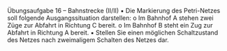 Übungsaufgabe 16 – Bahnstrecke (II/II)
▪ Die Markierung des Petri-Netzes soll folgende
Ausgangssituation darstellen:
o Im Bahnhof A stehen zwei Züge zur Abfahrt in Richtung C bereit.
o Im Bahnhof B steht ein Zug zur Abfahrt in Richtung A bereit.
▪ Stellen Sie einen möglichen Schaltzustand des Netzes nach
zweimaligem Schalten des Netzes dar.
